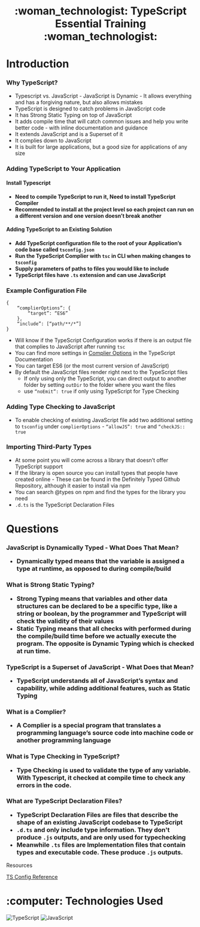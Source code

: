 <div align="center">
   <h1>:woman_technologist: TypeScript Essential Training :woman_technologist:</h1>
</div>

<h1>Introduction</h1>

<h3>Why TypeScript?</h3>

- Typescript vs. JavaScript - JavaScript is Dynamic - It allows everything and has a forgiving nature, but also allows mistakes
- TypeScript is designed to catch problems in JavaScript code
- It has Strong Static Typing on top of JavaScript 
- It adds compile time that will catch common issues and help you write better code - with inline documentation and guidance 
- It extends JavaScript and is a Superset of it 
- It complies down to JavaScript 
- It is built for large applications, but a good size for applications of any size

<h3>Adding TypeScript to Your Application</h3>

<h4>Install Typescript<h4>

- Need to compile TypeScript to run it, Need to install TypeScript Compiler 
- Recommended to install at the project level so each project can run on a different version and one version doesn’t break another

<h4>Adding TypeScript to an Existing Solution<h4>

- Add TypeScript configuration file to the root of your Application’s code base called `tsconfig.json`
- Run the TypeScript Complier with `tsc` in CLI when making changes to `tsconfig`
- Supply parameters of paths to files you would like to include 
- TypeScript files have `.ts` extension and can use JavaScript

<h3>Example Configuration File</h3>

```
{
	“complierOptions”: {
		“target”: “ES6”
	},
	“include”: [“path/**/*”]
}
```
- Will know if the TypeScript Configuration works if there is an output file that complies to JavaScript after running `tsc`
- You can find more settings in [Complier Options](https://www.typescriptlang.org/tsconfig) in the TypeScript Documentation
- You can target ES6 (or the most current version of JavaScript)
- By default the JavaScript files render right next to the TypeScript files
	- If only using only the TypeScript, you can direct output to another folder by setting `outDir` to the folder where you want the files
	- use `“noEmit”: true` if only using TypeScript for Type Checking

<h3>Adding Type Checking to JavaScript</h3> 

- To enable checking of existing JavaScript file add two additional setting to `tsconfig` under `complierOptions`  -  `“allowJS”: true`  and  `“checkJS:: true`

<h3>Importing Third-Party Types</h3>

- At some point you will come across a library that doesn’t offer TypeScript support
- If the library is open source you can install types that people have created online - These can be found in the Definitely Typed Github Repository, although it easier to install via npm
- You can search @types on npm and find the types for the library you need
- `.d.ts` is the TypeScript Declaration Files

<h1>Questions</h1>

<h3>JavaScript is Dynamically Typed - What Does That Mean? 

- Dynamically typed means that the variable is assigned a type at runtime, as opposed to during compile/build

<h3>What is Strong Static Typing? 

- Strong Typing means that variables and other data structures can be declared to be a specific type, like a string or boolean, by the programmer and TypeScript will check the validity of their values
- Static Typing means that all checks with performed during the compile/build time before we actually execute the program. The opposite is Dynamic Typing which is checked at run time. 

<h3>TypeScript is a Superset of JavaScript - What Does that Mean? 

- TypeScript understands all of JavaScript’s syntax and capability, while adding additional features, such as Static Typing

<h3>What is a Complier? 

- A Complier is a special program that translates a programming language’s source code into machine code or another programming language

<h3>What is Type Checking in TypeScript?

- Type Checking is used to validate the type of any variable. With Typescript, it checked at compile time to check any errors in the code. 

<h3>What are TypeScript Declaration Files? 

- TypeScript Declaration Files are files that describe the shape of an existing JavaScript codebase to TypeScript 
- `.d.ts`  and only include type information. They don't produce `.js` outputs, and are only used for typechecking
- Meanwhile `.ts` files are Implementation files that contain types and executable code. These produce `.js` outputs.

</h1>Resources</h1>

[TS Config Reference](https://www.typescriptlang.org/tsconfig)

<h1>:computer: Technologies Used</h1>

![TypeScript](https://img.shields.io/badge/TypeScript-007ACC?style=for-the-badge&logo=typescript&logoColor=white)
![JavaScript](https://img.shields.io/badge/JavaScript-323330?style=for-the-badge&logo=javascript&logoColor=F7DF1E) 


